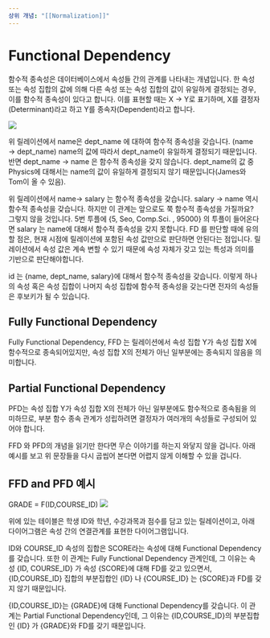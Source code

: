 ```yaml
---
상위 개념: "[[Normalization]]"
---
```

# Functional Dependency
함수적 종속성은 데이터베이스에서 속성들 간의 관계를 나타내는 개념입니다. 한 속성 또는 속성 집합의 값에 의해 다른 속성 또는 속성 집합의 값이 유일하게 결정되는 경우, 이를 함수적 종속성이 있다고 합니다. 이를 표현할 때는 X → Y로 표기하며, X를 결정자(Determinant)라고 하고 Y를 종속자(Dependent)라고 합니다.

![](https://i.imgur.com/I7XcoBy.png)


위 릴레이션에서 name은 dept_name 에 대하여 함수적 종속성을 갖습니다. (name → dept_name) name의 값에 따라서 dept_name이 유일하게 결정되기 때문입니다. 반면 dept_name → name 은 함수적 종속성을 갖지 않습니다. dept_name의 값 중 Physics에 대해서는 name의 값이 유일하게 결정되지 않기 때문입니다(James와 Tom이 올 수 있음).

위 릴레이션에서 name→ salary 는 함수적 종속성을 갖습니다. salary → name 역시 함수적 종속성을 갖습니다. 하지만 이 관계는 앞으로도 쭉 함수적 종속성을 가질까요? 그렇지 않을 것입니다. 5번 투플에 {5, Seo, Comp.Sci. , 95000} 의 투플이 들어온다면 salary 는 name에 대해서 함수적 종속성을 갖지 못합니다. FD 를 판단할 때에 유의할 점은, 현재 시점에 릴레이션에 포함된 속성 값만으로 판단하면 안된다는 점입니다. 릴레이션에서 속성 값은 계속 변할 수 있기 때문에 속성 자체가 갖고 있는 특성과 의미를 기반으로 판단해야합니다.

id 는 {name, dept_name, salary}에 대해서 함수적 종속성을 갖습니다. 이렇게 하나의 속성 혹은 속성 집합이 나머지 속성 집합에 함수적 종속성을 갖는다면 전자의 속성들은 후보키가 될 수 있습니다.

## Fully Functional Dependency

Fully Functional Dependency, FFD 는 릴레이션에서 속성 집합 Y가 속성 집합 X에 함수적으로 종속되어있지만, 속성 집합 X의 전체가 아닌 일부분에는 종속되지 않음을 의미합니다.

## Partial Functional Dependency

PFD는 속성 집합 Y가 속성 집합 X의 전체가 아닌 일부분에도 함수적으로 종속됨을 의미하므로, 부분 함수 종속 관계가 성립하려면 결정자가 여러개의 속성들로 구성되어 있어야 합니다.

FFD 와 PFD의 개념을 읽기만 한다면 무슨 이야기를 하는지 와닿지 않을 겁니다. 아래 예시를 보고 위 문장들을 다시 곱씹어 본다면 어렵지 않게 이해할 수 있을 겁니다.

## FFD and PFD 예시

GRADE = F(ID,COURSE_ID)
![](https://i.imgur.com/OwzaaG9.png)


위에 있는 테이블은 학생 ID와 학년, 수강과목과 점수를 담고 있는 릴레이션이고, 아래 다이어그램은 속성 간의 연결관계를 표현한 다이어그램입니다.

ID와 COURSE_ID 속성의 집합은 SCORE라는 속성에 대해 Functional Dependency를 갖습니다. 또한 이 관계는 Fully Functional Dependency 관계인데, 그 이유는 속성 {ID, COURSE_ID} 가 속성 {SCORE}에 대해 FD를 갖고 있으면서, {ID,COURSE_ID} 집합의 부분집합인 {ID} 나 {COURSE_ID} 는 {SCORE}과 FD를 갖지 않기 때문입니다.

{ID,COURSE_ID}는 {GRADE}에 대해 Functional Dependency를 갖습니다. 이 관계는 Partial Functional Dependency인데, 그 이유는 {ID,COURSE_ID}의 부분집합인 {ID} 가 {GRADE}와 FD를 갖기 때문입니다.